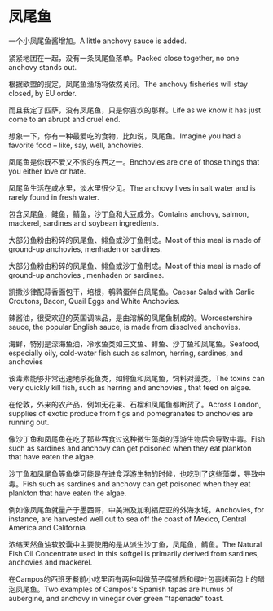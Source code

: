 # 凤尾鱼

<p><span class="chinese">一个小凤尾鱼酱增加。</span><span class="english">A little anchovy sauce is added.</span></p>

<p><span class="chinese">紧紧地团在一起，没有一条凤尾鱼落单。</span><span class="english">Packed close together, no one anchovy stands out.</span></p>

<p><span class="chinese">根据欧盟的规定，凤尾鱼渔场将依然关闭。</span><span class="english">The anchovy fisheries will stay closed, by EU order.</span></p>

<p><span class="chinese">而且我定了匹萨，没有凤尾鱼，只是你喜欢的那样。</span><span class="english">Life as we know it has just come to an abrupt and cruel end.</span></p>

<p><span class="chinese">想象一下，你有一种最爱吃的食物，比如说，凤尾鱼。</span><span class="english">Imagine you had a favorite food – like, say, well, anchovies.</span></p>

<p><span class="chinese">凤尾鱼是你既不爱又不恨的东西之一。</span><span class="english">Bnchovies are one of those things that you either love or hate.</span></p>

<p><span class="chinese">凤尾鱼生活在咸水里，淡水里很少见。</span><span class="english">The anchovy lives in salt water and is rarely found in fresh water.</span></p>

<p><span class="chinese">包含凤尾鱼，鲑鱼，鲭鱼，沙丁鱼和大豆成分。</span><span class="english">Contains anchovy, salmon, mackerel, sardines and soybean ingredients.</span></p>

<p><span class="chinese">大部分鱼粉由粉碎的凤尾鱼、鲱鱼或沙丁鱼制成。</span><span class="english">Most of this meal is made of ground-up anchovies, menhaden or sardines.</span></p>

<p><span class="chinese">大部分鱼粉由粉碎的凤尾鱼、鲱鱼或沙丁鱼制成。</span><span class="english">Most of this meal is made of ground-up anchovies , menhaden or sardines.</span></p>

<p><span class="chinese">凯撒沙律配蒜香面包干，培根，鹌鹑蛋伴白凤尾鱼。</span><span class="english">Caesar Salad with Garlic Croutons, Bacon, Quail Eggs and White Anchovies.</span></p>

<p><span class="chinese">辣酱油，很受欢迎的英国调味品，是由溶解的凤尾鱼制成的。</span><span class="english">Worcestershire sauce, the popular English sauce, is made from dissolved anchovies.</span></p>

<p><span class="chinese">海鲜，特别是深海鱼油，冷水鱼类如三文鱼、鲱鱼、沙丁鱼和凤尾鱼。</span><span class="english">Seafood, especially oily, cold-water fish such as salmon, herring, sardines, and anchovies</span></p>

<p><span class="chinese">该毒素能够非常迅速地杀死鱼类，如鲱鱼和凤尾鱼，饲料对藻类。</span><span class="english">The toxins can very quickly kill fish, such as herring and anchovies , that feed on algae.</span></p>

<p><span class="chinese">在伦敦，外来的农产品，例如无花果、石榴和凤尾鱼都断货了。</span><span class="english">Across London, supplies of exotic produce from figs and pomegranates to anchovies are running out.</span></p>

<p><span class="chinese">像沙丁鱼和凤尾鱼在吃了那些吞食过这种微生藻类的浮游生物后会导致中毒。</span><span class="english">Fish such as sardines and anchovy can get poisoned when they eat plankton that have eaten the algae.</span></p>

<p><span class="chinese">沙丁鱼和凤尾鱼等鱼类可能是在进食浮游生物的时候，也吃到了这些藻类，导致中毒。</span><span class="english">Fish such as sardines and anchovy can get poisoned when they eat plankton that have eaten the algae.</span></p>

<p><span class="chinese">例如像凤尾鱼就量产于墨西哥，中美洲及加利福尼亚的外海水域。</span><span class="english">Anchovies, for instance, are harvested well out to sea off the coast of Mexico, Central America and California.</span></p>

<p><span class="chinese">浓缩天然鱼油软胶囊中主要使用的是从派生沙丁鱼，凤尾鱼，鲭鱼。</span><span class="english">The Natural Fish Oil Concentrate used in this softgel is primarily derived from sardines, anchovies and mackerel.</span></p>

<p><span class="chinese">在Campos的西班牙餐前小吃里面有两种叫做茄子腐殖质和绿叶包裹烤面包上的醋泡凤尾鱼。</span><span class="english">Two examples of Campos's Spanish tapas are humus of aubergine, and anchovy in vinegar over green "tapenade" toast.</span></p>

